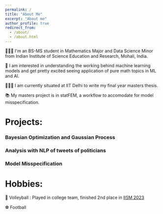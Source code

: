```yaml
---
permalink: /
title: "About Me"
excerpt: "About me"
author_profile: true
redirect_from: 
  - /about/
  - /about.html
---
```


👨🏻‍💻 I'm an BS-MS student in Mathematics Major and Data Science Minor from Indian Institute of Science Education and Research, Mohali, India.

🔬 I am interested in understanding the working behind machine learning models and get pretty excited seeing application of pure math topics in ML and AI.

👨🏻‍🔬 I am currently situated at IIT Delhi to write my final year masters thesis.


📚 My masters project is in statFEM, a workflow to accomodate for model misspecification.


# Projects:

### Bayesian Optimization and Gaussian Process

### Analysis with NLP of tweets of politicians

### Model Misspecification




# Hobbies:

🏐 Volleyball : Played in college team, finished 2nd place in [IISM 2023](https://www.iisertvm.ac.in/events/read/events-inter-iiser-sports-meet-2023)

⚽ Football








